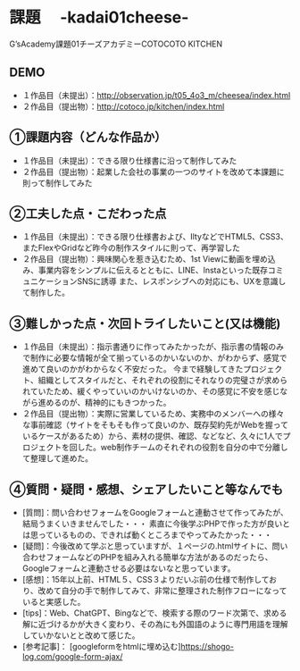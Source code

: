 # 課題　 -kadai01cheese-
G’sAcademy課題01チーズアカデミーCOTOCOTO KITCHEN
## DEMO
- １作品目（未提出）：<http://observation.jp/t05_4o3_m/cheesea/index.html>
- ２作品目（提出物）：<http://cotoco.jp/kitchen/index.html>
## ①課題内容（どんな作品か）
- １作品目（未提出）：できる限り仕様書に沿って制作してみた
- ２作品目（提出物）：起業した会社の事業の一つのサイトを改めて本課題に則って制作してみた
## ②工夫した点・こだわった点
- １作品目（未提出）：できる限り仕様書および、IltyなどでHTML5、CSS3、またFlexやGridなど昨今の制作スタイルに則って、再学習した
- ２作品目（提出物）：興味関心を惹き込むため、1st Viewに動画を埋め込み、事業内容をシンプルに伝えるとともに、LINE、Instaといった既存コミュニケーションSNSに誘導
また、レスポンシブへの対応にも、UXを意識して制作した。
## ③難しかった点・次回トライしたいこと(又は機能)
- １作品目（未提出）：指示書通りに作ってみたかったが、指示書の情報のみで制作に必要な情報が全て揃っているのかいないのか、がわからず、感覚で進めて良いのかがわからなく不安だった。
今まで経験してきたプロジェクト、組織としてスタイルだと、それぞれの役割にそれなりの完璧さが求められていたため、緩くやっていいのかいけないのか、その感覚に不安を感じながら進めるのが、精神的にもきつかった。
- ２作品目（提出物）：実際に営業しているため、実務中のメンバーへの様々な事前確認（サイトをそもそも作って良いのか、既存契約先がWebを握っているケースがあるため）から、素材の提供、確認、などなど、久々に1人でプロジェクトを回した。web制作チームのそれぞれの役割を自分の中で分離して整理して進めた。
## ④質問・疑問・感想、シェアしたいこと等なんでも
- [質問]：問い合わせフォームをGoogleフォームと連動させて作ってみたが、結局うまくいきませんでした・・・
素直に今後学ぶPHPで作った方が良いとは思っているものの、できれば動くところまでやってみたかった・・・
- [疑問]：今後改めて学ぶと思っていますが、１ページの.htmlサイトに、問い合わせフォームなどのPHPを組み入れる簡単な方法があるのだったら、Googleフォームと連動させる必要はないなと思っています。
- [感想]：15年以上前、HTML５、CSS３よりだいぶ前の仕様で制作しており、改めて自分の手で制作してみて、非常に整理された制作フローになっていると実感した。
- [tips]：Web、ChatGPT、Bingなどで、検索する際のワード次第で、求める解に近づけるかが大きく変わり、その為にも外国語のように専門用語を理解していかないとと改めて感じた。
- [参考記事]：
[googleformをhtmlに埋め込む]<https://shogo-log.com/google-form-ajax/>
